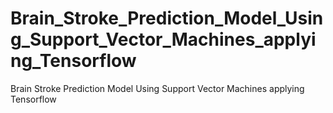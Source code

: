 # Brain_Stroke_Prediction_Model_Using_Support_Vector_Machines_applying_Tensorflow
Brain Stroke Prediction Model Using Support Vector Machines applying Tensorflow

